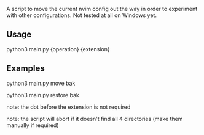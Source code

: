 A script to move the current nvim config out the way in order to experiment with other configurations. Not tested at all on Windows yet.

## Usage

python3 main.py {operation} {extension}

## Examples

python3 main.py move bak

python3 main.py restore bak

note: the dot before the extension is not required

note: the script will abort if it doesn't find all 4 directories (make them manually if required)

